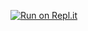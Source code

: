 [![Run on Repl.it](https://repl.it/badge/github/mrjvs/circlhackweek)](https://repl.it/github/mrjvs/circlhackweek)